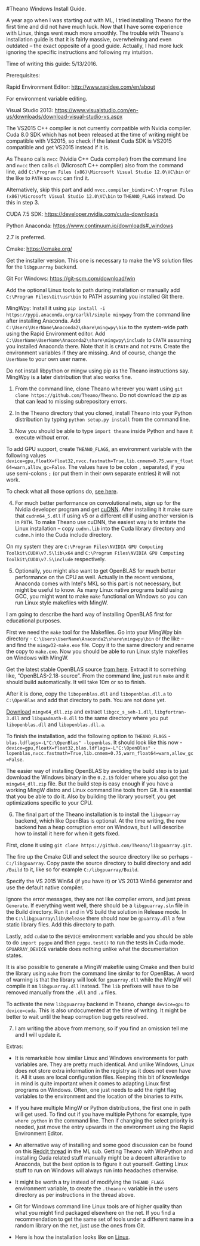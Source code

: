 #Theano Windows Install Guide.

A year ago when I was starting out with ML, I tried installing Theano for the first time and did not have much luck. Now that I have some experience with Linux, things went much more smoothly. The trouble with Theano's installation guide is that it is fairly massive, overwhelming and even outdated – the exact opposite of a good guide. Actually, I had more luck ignoring the specific instructions and following my intuition.

Time of writing this guide: 5/13/2016.

Prerequisites:

Rapid Environment Editor: http://www.rapidee.com/en/about

For environment variable editing.

Visual Studio 2013:  https://www.visualstudio.com/en-us/downloads/download-visual-studio-vs.aspx

The VS2015 C++ compiler is not currently compatible with Nvidia compiler.  Cuda 8.0 SDK which has not been released at the time of writing might be compatible with VS2015, so check if the latest Cuda SDK is VS2015 compatible and get VS2015 instead if it is.

As Theano calls `nvcc` (Nvidia C++ Cuda compiler) from the command line and `nvcc` then calls `cl` (Microsoft C++ compiler) also from the command line, add `C:\Program Files (x86)\Microsoft Visual Studio 12.0\VC\bin` or the like to `PATH` so `nvcc` can find it.

Alternatively, skip this part and add `nvcc.compiler_bindir=C:\Program Files (x86)\Microsoft Visual Studio 12.0\VC\bin` to `THEANO_FLAGS` instead. Do this in step 3.

CUDA 7.5 SDK: https://developer.nvidia.com/cuda-downloads

Python Anaconda: https://www.continuum.io/downloads#_windows

2.7 is preferred.

Cmake: https://cmake.org/

Get the installer version. This one is necessary to make the VS solution files for the `libgpuarray` backend.

Git For Windows: https://git-scm.com/download/win

Add the optional Linux tools to path during installation or manually add `C:\Program Files\Git\usr\bin` to PATH assuming you installed Git there.

MingWpy: Install it using `pip install -i https://pypi.anaconda.org/carlkl/simple mingwpy` from the command line after installing Anaconda. Add `C:\Users\UserName\Anaconda2\share\mingwpy\bin` to the system-wide path using the Rapid Environment editor. Add  `C:\UserName\UserName\Anaconda2\share\mingwpy\include` to `CPATH` assuming you installed Anaconda there. Note that it is `CPATH` and not `PATH`. Create the environment variables if they are missing. And of course, change the `UserName` to your own user name.

Do not install libpython or mingw using pip as the Theano instructions say. MingWpy is a later distribution that also works fine.

1) From the command line, clone Theano wherever you want using `git clone https://github.com/Theano/Theano`. Do not download the zip as that can lead to missing subrepository errors.

2) In the Theano directory that you cloned, install Theano into your Python distribution by typing `python setup.py install` from the command line.

3) Now you should be able to type `import theano` inside Python and have it execute without error.

To add GPU support, create `THEANO_FLAGS`, an environment variable with the following values `device=gpu,floatX=float32,nvcc.fastmath=True,lib.cnmem=0.75,warn_float64=warn,allow_gc=False`. The values have to be colon `,` separated, if you use semi-colons `;` (or put them in their own separate entries) it will not work.

To check what all those options do, [see here](http://deeplearning.net/software/theano/library/config.html).

4) For much better performance on convolutional nets, sign up for the Nvidia developer program and get [cuDNN](https://developer.nvidia.com/cudnn). After installing it it make sure that `cudnn64_5.dll` if using v5 or a different dll if using another version is in `PATH`. To make Theano use cuDNN, the easiest way is to imitate the Linux installation – copy `cudnn.lib` into the Cuda library directory and `cudnn.h` into the Cuda include directory.

On my system they are `C:\Program Files\NVIDIA GPU Computing Toolkit\CUDA\v7.5\lib\x64` and `C:\Program Files\NVIDIA GPU Computing Toolkit\CUDA\v7.5\include` respectively.

5) Optionally, you might also want to get OpenBLAS for much better performance on the CPU as well. Actually in the recent versions, Anaconda comes with Intel's MKL so this part is not necessary, but might be useful to know. As many Linux native programs build using GCC, you might want to make `make` functional on Windows so you can run Linux style makefiles with MingW.

I am going to describe the hard way of installing OpenBLAS first for educational purposes.

First we need the `make` tool for the Makefiles. Go into your MingWpy bin directory - `C:\Users\UserName\Anaconda2\share\mingwpy\bin` or the like – and find the `mingw32-make.exe` file. Copy it to the same directory and rename the copy to `make.exe`. Now you should be able to run Linux style makefiles on Windows with MingW.

Get the latest stable OpenBLAS source [from here](https://sourceforge.net/projects/openblas/files). Extract it to something like, “OpenBLAS-2.18-source”. From the command line, just run `make` and it should build automatically. It will take 10m or so to finish.

After it is done, copy the `libopenblas.dll` and `libopenblas.dll.a` to `C:\OpenBlas` and add that directory to path. You are not done yet.

[Download](https://sourceforge.net/projects/openblas/files/v0.2.15/) `mingw64_dll.zip` and extract `libgcc_s_seh-1.dll`, `libgfortran-3.dll` and `libquadmath-0.dll` to the same directory where you put `libopenblas.dll` and `libopenblas.dll.a`.

To finish the installation, add the following option to `THEANO_FLAGS` - `blas.ldflags=-L"C:\OpenBlas" -lopenblas`. It should look like this now - `device=gpu,floatX=float32,blas.ldflags=-L"C:\OpenBlas" -lopenblas,nvcc.fastmath=True,lib.cnmem=0.75,warn_float64=warn,allow_gc=False`.

The easier way of installing OpenBLAS by avoiding the build step is to just download the Windows binary in the `0.2.15` folder where you also got the `mingw64_dll.zip` file. But the build step is easy enough if you have a working MingW distro and Linux command line tools from Git. It is essential that you be able to do it. Also by building the library yourself, you get optimizations specific to your CPU.

6) The final part of the Theano installation is to install the `libgpuarray` backend, which like OpenBlas is optional. At the time writing, the new backend has a heap corruption error on Windows, but I will describe how to install it here for when it gets fixed.

First, clone it using `git clone https://github.com/Theano/libgpuarray.git`.

The fire up the Cmake GUI and select the source directory like so perhaps - `C:/libgpuarray`. Copy paste the source directory to build directory and add `/Build` to it, like so for example `C:/libgpuarray/Build`.

Specify the VS 2015 Win64 (if you have it) or VS 2013 Win64 generator and use the default native compiler.

Ignore the error messages, they are not like compiler errors, and just press `Generate`. If everything went well, there should be a `libgpuarray.sln` file in the Build directory. Run it and in VS build the solution in Release mode. In the `C:\libgpuarray\lib\Release` there should now be `gpuarray.dll` a few static library files. Add this directory to path.

Lastly, add `cuda0` to the `DEVICE` environment variable and you should be able to do `import pygpu` and then `pygpu.test()` to run the tests in Cuda mode. `GPUARRAY_DEVICE` variable does nothing unlike what the documentation states.

It is also possible to generate a MingW makefile using Cmake and then build the library using `make` from the command line similar to for OpenBlas. A word of warning is that the library will look for `gpuarray.dll` while the MingW will compile it as `libgpuarray.dll` instead. The `lib` prefixes will have to be removed manually from the `.dll` and `.a` files.

To activate the new `libgpuarray` backend in Theano, change `device=gpu` to `device=cuda`. This is also undocumented at the time of writing. It might be better to wait until the heap corruption bug gets resolved.

7) I am writing the above from memory, so if you find an omission tell me and I will update it.

Extras:

- It is remarkable how similar Linux and Windows environments for path variables are. They are pretty much identical. And unlike Windows, Linux does not store extra information in the registry as it does not even have it. All it uses are local configuration files. Keeping this bit of knowledge in mind is quite important when it comes to adapting Linux first programs on Windows. Often, one just needs to add the right flag variables to the environment and the location of the binaries to `PATH`.

- If you have multiple MingW or Python distributions, the first one in path will get used. To find out if you have multiple Pythons for example, type `where python` in the command line. Then if changing the select priority is needed, just move the entry upwards in the environment using the Rapid Environment Editor.

- An alternative way of installing and some good discussion can be found on this [Reddit thread](https://www.reddit.com/r/MachineLearning/comments/4jajq2/theano_windows_installation_guide/) in the ML sub. Getting Theano with WinPython and installing Cuda related stuff manually might be a decent alterantive to Anaconda, but the best option is to figure it out yourself. Getting Linux stuff to run on Windows will always run into headaches otherwise.
 
- It might be worth a try instead of modifying the `THEANO_FLAGS` environment variable, to create the `.theanorc` variable in the users directory as per instructions in the thread above.

- Git for Windows command line Linux tools are of higher quality than what you might find packaged elsewhere on the net. If you find a recommendation to get the same set of tools under a different name in a random library on the net, just use the ones from Git.
 
- Here is how the installation looks like on [Linux](https://github.com/saiprashanths/dl-setup).
